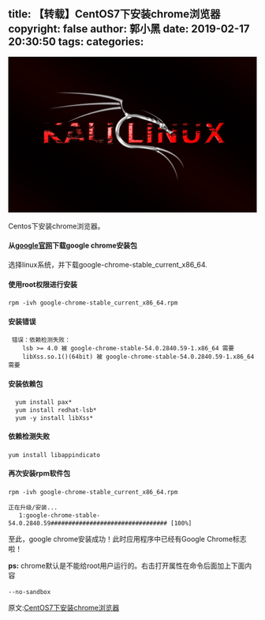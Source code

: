 title: 【转载】CentOS7下安装chrome浏览器
copyright: false
author: 郭小黑
date: 2019-02-17 20:30:50
tags:
categories:
---

![](/images/kali-linux.png)

Centos下安装chrome浏览器。

<!--more-->

#### 从[google官网](http://www.google.cn/chrome/browser/desktop/index.html)下载google chrome安装包

 选择linux系统，并下载google-chrome-stable_current_x86_64.
 
 #### 使用root权限进行安装
 
 `rpm -ivh google-chrome-stable_current_x86_64.rpm`
 
 #### 安装错误
 
 ```
  错误：依赖检测失败：
    lsb >= 4.0 被 google-chrome-stable-54.0.2840.59-1.x86_64 需要
    libXss.so.1()(64bit) 被 google-chrome-stable-54.0.2840.59-1.x86_64 需要
```

#### 安装依赖包

```
  yum install pax*
  yum install redhat-lsb*
  yum -y install libXss*
 ```
 
 #### 依赖检测失败
 
 `yum install libappindicato`
 
 #### 再次安装rpm软件包
 `rpm -ivh google-chrome-stable_current_x86_64.rpm`
 
```    准备中...                          ################################# [100%]
正在升级/安装...
   1:google-chrome-stable-54.0.2840.59################################# [100%]
```

至此，google chrome安装成功！此时应用程序中已经有Google Chrome标志啦！

**ps:** chrome默认是不能给root用户运行的。右击打开属性在命令后面加上下面内容 

`--no-sandbox`

原文:[CentOS7下安装chrome浏览器](https://blog.csdn.net/gejian1208/article/details/80605391)
